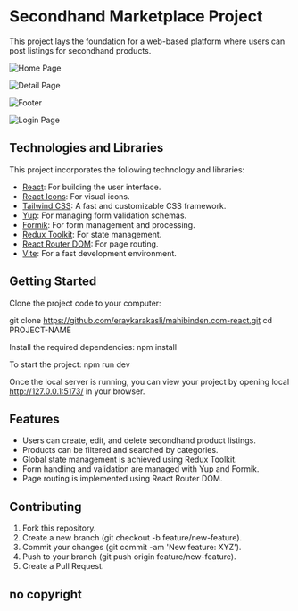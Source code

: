 # Secondhand Marketplace Project

This project lays the foundation for a web-based platform where users can post listings for secondhand products.

![Home Page](https://github.com/eraykarakasli/mahibinden.com-react-clone/blob/main/README/Screenshot_1.png?raw=true)

![Detail Page](https://github.com/eraykarakasli/mahibinden.com-react-clone/blob/main/README/Screenshot_2.png?raw=true)

![Footer](https://github.com/eraykarakasli/mahibinden.com-react-clone/blob/main/README/Screenshot_5.png?raw=true)

![Login Page](https://github.com/eraykarakasli/mahibinden.com-react-clone/blob/main/README/Screenshot_6.png?raw=true)

## Technologies and Libraries

This project incorporates the following technology and libraries:

- [React](https://reactjs.org/): For building the user interface.
- [React Icons](https://react-icons.github.io/react-icons/): For visual icons.
- [Tailwind CSS](https://tailwindcss.com/): A fast and customizable CSS framework.
- [Yup](https://github.com/jquense/yup): For managing form validation schemas.
- [Formik](https://formik.org/): For form management and processing.
- [Redux Toolkit](https://redux-toolkit.js.org/): For state management.
- [React Router DOM](https://reactrouter.com/web/guides/quick-start): For page routing.
- [Vite](https://vitejs.dev/): For a fast development environment.

## Getting Started

Clone the project code to your computer:

git clone https://github.com/eraykarakasli/mahibinden.com-react.git
cd PROJECT-NAME

Install the required dependencies:
npm install

To start the project:
npm run dev

Once the local server is running, you can view your project by opening local http://127.0.0.1:5173/ in your browser.

## Features

- Users can create, edit, and delete secondhand product listings.
- Products can be filtered and searched by categories.
- Global state management is achieved using Redux Toolkit.
- Form handling and validation are managed with Yup and Formik.
- Page routing is implemented using React Router DOM.

##  Contributing
1. Fork this repository.
2. Create a new branch (git checkout -b feature/new-feature).
3. Commit your changes (git commit -am 'New feature: XYZ').
4. Push to your branch (git push origin feature/new-feature).
5. Create a Pull Request.

## no copyright
